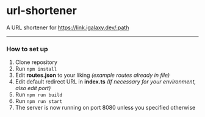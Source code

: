 # url-shortener
A URL shortener for https://link.igalaxy.dev/:path

---
### How to set up
1. Clone repository
2. Run `npm install`
3. Edit **routes.json** to your liking *(example routes already in file)*
4. Edit default redirect URL in **index.ts** *(If necessary for your environment, also edit port)*
5. Run `npm run build`
6. Run `npm run start`
7. The server is now running on port 8080 unless you specified otherwise
